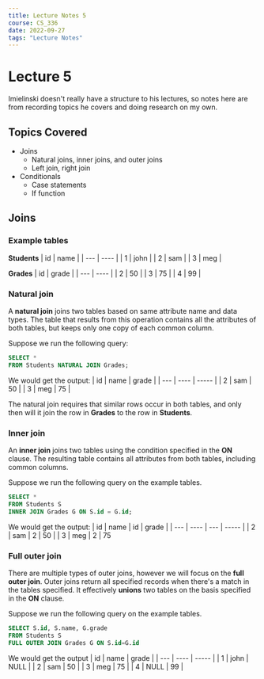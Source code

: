 ```yaml
---
title: Lecture Notes 5
course: CS_336
date: 2022-09-27
tags: "Lecture Notes"
---
```


# Lecture 5
Imielinski doesn't really have a structure to his lectures, so notes here are from recording topics he covers and doing research on my own.

## Topics Covered
- Joins
	- Natural joins, inner joins, and outer joins
	- Left join, right join
- Conditionals
	- Case statements
	- If function

## Joins
### Example tables
**Students**
| id  | name |
| --- | ---- |
| 1   | john |
| 2   | sam  |
| 3   | meg  |

**Grades**
| id  | grade |
| --- | ---- |
| 2   | 50 |
| 3   | 75  |
| 4   | 99  |


### Natural join
A **natural join** joins two tables based on same attribute name and data types. The table that results from this operation contains all the attributes of both tables, but keeps only one copy of each common column.

Suppose we run the following query:
```sql
SELECT *
FROM Students NATURAL JOIN Grades;
```

We would get the output:
| id  | name | grade |
| --- | ---- | ----- |
| 2   | sam  | 50    |
| 3   | meg  | 75      |

The natural join requires that similar rows occur in both tables, and only then will it join the row in **Grades** to the row in **Students**.

### Inner join
An **inner join** joins two tables using the condition specified in the **ON** clause. The resulting table contains all attributes from both tables, including common columns.

Suppose we run the following query on the example tables.
```sql
SELECT *
FROM Students S
INNER JOIN Grades G ON S.id = G.id;
```

We would get the output:
| id  | name | id  | grade |
| --- | ---- | --- | ----- |
| 2   | sam  | 2   | 50    |
| 3   | meg  | 2   | 75

### Full outer join
There are multiple types of outer joins, however we will focus on the **full outer join**. Outer joins return all specified records when there's a match in the tables specified. It effectively **unions** two tables on the basis specified in the **ON** clause.

Suppose we run the following query on the example tables.
```sql
SELECT S.id, S.name, G.grade
FROM Students S
FULL OUTER JOIN Grades G ON S.id=G.id
```

We would get the output
| id  | name | grade |
| --- | ---- | ----- |
| 1   | john | NULL  |
| 2   | sam  | 50    |
| 3   | meg  | 75    |
| 4   | NULL | 99      |
